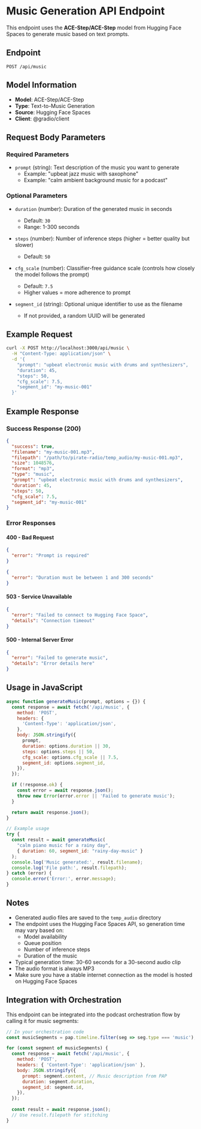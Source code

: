 # Music Generation API Endpoint

This endpoint uses the **ACE-Step/ACE-Step** model from Hugging Face Spaces to generate music based on text prompts.

## Endpoint

`POST /api/music`

## Model Information

- **Model**: ACE-Step/ACE-Step
- **Type**: Text-to-Music Generation
- **Source**: Hugging Face Spaces
- **Client**: @gradio/client

## Request Body Parameters

### Required Parameters

- `prompt` (string): Text description of the music you want to generate
  - Example: "upbeat jazz music with saxophone"
  - Example: "calm ambient background music for a podcast"

### Optional Parameters

- `duration` (number): Duration of the generated music in seconds
  - Default: `30`
  - Range: 1-300 seconds
  
- `steps` (number): Number of inference steps (higher = better quality but slower)
  - Default: `50`
  
- `cfg_scale` (number): Classifier-free guidance scale (controls how closely the model follows the prompt)
  - Default: `7.5`
  - Higher values = more adherence to prompt
  
- `segment_id` (string): Optional unique identifier to use as the filename
  - If not provided, a random UUID will be generated

## Example Request

```bash
curl -X POST http://localhost:3000/api/music \
  -H "Content-Type: application/json" \
  -d '{
    "prompt": "upbeat electronic music with drums and synthesizers",
    "duration": 45,
    "steps": 50,
    "cfg_scale": 7.5,
    "segment_id": "my-music-001"
  }'
```

## Example Response

### Success Response (200)

```json
{
  "success": true,
  "filename": "my-music-001.mp3",
  "filepath": "/path/to/pirate-radio/temp_audio/my-music-001.mp3",
  "size": 1048576,
  "format": "mp3",
  "type": "music",
  "prompt": "upbeat electronic music with drums and synthesizers",
  "duration": 45,
  "steps": 50,
  "cfg_scale": 7.5,
  "segment_id": "my-music-001"
}
```

### Error Responses

#### 400 - Bad Request
```json
{
  "error": "Prompt is required"
}
```

```json
{
  "error": "Duration must be between 1 and 300 seconds"
}
```

#### 503 - Service Unavailable
```json
{
  "error": "Failed to connect to Hugging Face Space",
  "details": "Connection timeout"
}
```

#### 500 - Internal Server Error
```json
{
  "error": "Failed to generate music",
  "details": "Error details here"
}
```

## Usage in JavaScript

```javascript
async function generateMusic(prompt, options = {}) {
  const response = await fetch('/api/music', {
    method: 'POST',
    headers: {
      'Content-Type': 'application/json',
    },
    body: JSON.stringify({
      prompt,
      duration: options.duration || 30,
      steps: options.steps || 50,
      cfg_scale: options.cfg_scale || 7.5,
      segment_id: options.segment_id,
    }),
  });

  if (!response.ok) {
    const error = await response.json();
    throw new Error(error.error || 'Failed to generate music');
  }

  return await response.json();
}

// Example usage
try {
  const result = await generateMusic(
    "calm piano music for a rainy day",
    { duration: 60, segment_id: "rainy-day-music" }
  );
  console.log('Music generated:', result.filename);
  console.log('File path:', result.filepath);
} catch (error) {
  console.error('Error:', error.message);
}
```

## Notes

- Generated audio files are saved to the `temp_audio` directory
- The endpoint uses the Hugging Face Spaces API, so generation time may vary based on:
  - Model availability
  - Queue position
  - Number of inference steps
  - Duration of the music
- Typical generation time: 30-60 seconds for a 30-second audio clip
- The audio format is always MP3
- Make sure you have a stable internet connection as the model is hosted on Hugging Face Spaces

## Integration with Orchestration

This endpoint can be integrated into the podcast orchestration flow by calling it for music segments:

```javascript
// In your orchestration code
const musicSegments = pap.timeline.filter(seg => seg.type === 'music');

for (const segment of musicSegments) {
  const response = await fetch('/api/music', {
    method: 'POST',
    headers: { 'Content-Type': 'application/json' },
    body: JSON.stringify({
      prompt: segment.content, // Music description from PAP
      duration: segment.duration,
      segment_id: segment.id,
    }),
  });
  
  const result = await response.json();
  // Use result.filepath for stitching
}
```

